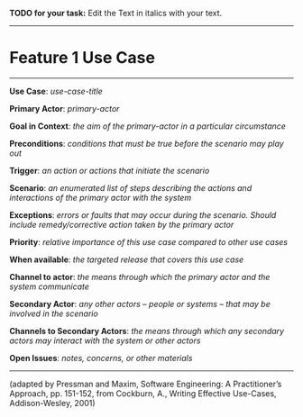 **TODO for your task:** Edit the Text in italics with your text.

<hr>

# Feature 1 Use Case

<hr>

**Use Case**: *use-case-title*

**Primary Actor**: *primary-actor*

**Goal in Context**: *the aim of the primary-actor in a particular circumstance*

**Preconditions**: *conditions that must be true before the scenario may play out*

**Trigger**: *an action or actions that initiate the scenario*
  
**Scenario**: *an enumerated list of steps describing the actions and interactions of the primary actor with the system*
 
**Exceptions**: *errors or faults that may occur during the scenario. Should include remedy/corrective action taken by the primary actor*

**Priority**: *relative importance of this use case compared to other use cases*

**When available**: *the targeted release that covers this use case*

**Channel to actor**: *the means through which the primary actor and the system communicate*

**Secondary Actor**: *any other actors – people or systems – that may be involved in the scenario*

**Channels to Secondary Actors**: *the means through which any secondary actors may interact with the system or other actors*

**Open Issues**: *notes, concerns, or other materials*

<hr>



(adapted by Pressman and Maxim, Software Engineering: A Practitioner’s Approach, pp. 151-152, from Cockburn,
A., Writing Effective Use-Cases, Addison-Wesley, 2001)
